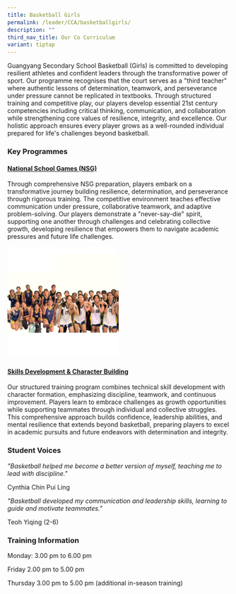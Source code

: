 ```yaml
---
title: Basketball Girls
permalink: /leader/CCA/basketballgirls/
description: ""
third_nav_title: Our Co Curriculum
variant: tiptap
---
```

<p>Guangyang Secondary School Basketball (Girls) is committed to developing
resilient athletes and confident leaders through the transformative power
of sport. Our programme recognises that the court serves as a "third teacher"
where authentic lessons of determination, teamwork, and perseverance under
pressure cannot be replicated in textbooks. Through structured training
and competitive play, our players develop essential 21st century competencies
including critical thinking, communication, and collaboration while strengthening
core values of resilience, integrity, and excellence. Our holistic approach
ensures every player grows as a well-rounded individual prepared for life's
challenges beyond basketball.</p>
<h3><strong>Key Programmes</strong></h3>
<h4><strong><u>National School Games (NSG)</u></strong></h4>
<p>Through comprehensive NSG preparation, players embark on a transformative
journey building resilience, determination, and perseverance through rigorous
training. The competitive environment teaches effective communication under
pressure, collaborative teamwork, and adaptive problem-solving. Our players
demonstrate a "never-say-die" spirit, supporting one another through challenges
and celebrating collective growth, developing resilience that empowers
them to navigate academic pressures and future life challenges.</p>
<p></p>
<div class="isomer-image-wrapper">
<img style="width: 50%;" height="auto" width="100%" alt="" src="/images/Untitled_design.png">
</div>
<h4><strong><u>Skills Development &amp; Character Building</u></strong></h4>
<p>Our structured training program combines technical skill development with
character formation, emphasizing discipline, teamwork, and continuous improvement.
Players learn to embrace challenges as growth opportunities while supporting
teammates through individual and collective struggles. This comprehensive
approach builds confidence, leadership abilities, and mental resilience
that extends beyond basketball, preparing players to excel in academic
pursuits and future endeavors with determination and integrity.</p>
<h3><strong>Student Voices</strong></h3>
<p><em>"Basketball helped me become a better version of myself, teaching me to lead with discipline."</em>
</p>
<p>Cynthia Chin Pui Ling</p>
<p><em>"Basketball developed my communication and leadership skills, learning to guide and motivate teammates."</em>
</p>
<p>Teoh Yiqing (2-6)</p>
<h3><strong>Training Information</strong></h3>
<p>Monday: 3.00 pm to 6.00 pm</p>
<p>Friday 2.00 pm to 5.00 pm</p>
<p>Thursday 3.00 pm to 5.00 pm (additional in-season training)</p>
<p></p>
<p></p>
<p></p>
<p></p>
<p></p>
<p></p>
<p></p>
<p></p>
<p></p>
<p></p>
<p></p>
<p></p>
<p></p>
<p></p>
<p></p>
<p></p>
<p></p>
<p></p>
<p></p>
<p></p>
<p></p>
<p></p>
<p></p>
<p></p>
<p></p>
<p></p>
<p></p>
<p></p>
<p></p>
<p></p>
<p></p>
<p></p>
<p></p>
<p></p>
<p></p>
<p></p>
<p></p>
<p></p>
<p></p>
<p></p>
<p></p>
<p></p>
<p></p>
<p></p>
<p></p>
<p></p>
<p></p>
<p></p>
<p></p>
<p></p>
<p></p>
<p></p>